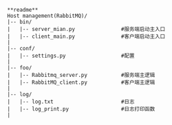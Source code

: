 ﻿```
**readme**
Host management(RabbitMQ)/
|-- bin/
|   |-- server_mian.py               #服务端启动主入口
|   |-- client_main.py               #客户端启动主入口
|
|-- conf/
|   |-- settings.py                  #配置
|               
|-- foo/
|   |-- Rabbitmq_server.py           #服务端主逻辑
|   |-- RabbitMQ_client.py           #客户端主逻辑
|
|-- log/
|   |-- log.txt                      #日志
|   |-- log_print.py                 #日志打印函数
|
```
